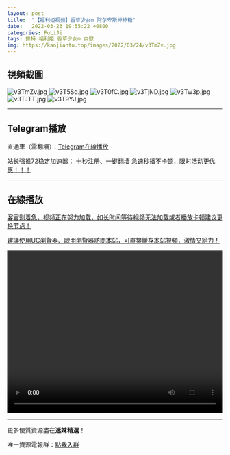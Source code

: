 ```yaml
---
layout: post
title:  "【福利姬视频】香草少女m 阿尔卑斯棒棒糖"
date:   2022-03-23 19:55:22 +0800
categories: FuLiJi
tags: 推特 福利姬 香草少女m 自慰
img: https://kanjiantu.top/images/2022/03/24/v3TmZv.jpg
---
```



## 視頻截圖

![v3TmZv.jpg](https://kanjiantu.top/images/2022/03/24/v3TmZv.jpg)
![v3T5Sq.jpg](https://kanjiantu.top/images/2022/03/24/v3T5Sq.jpg)
![v3T0fC.jpg](https://kanjiantu.top/images/2022/03/24/v3T0fC.jpg)
![v3TjND.jpg](https://kanjiantu.top/images/2022/03/24/v3TjND.jpg)
![v3Tw3p.jpg](https://kanjiantu.top/images/2022/03/24/v3Tw3p.jpg)
![v3TJTT.jpg](https://kanjiantu.top/images/2022/03/24/v3TJTT.jpg)
![v3T9YJ.jpg](https://kanjiantu.top/images/2022/03/24/v3T9YJ.jpg)

* * *
## Telegram播放

直通車（需翻墻）：[Telegram在線播放](https://t.me/mimeijingxuan/296)

<u>站长强推72稳定加速器：</u> [十秒注册、一键翻墙](https://www.mimei.blog/skip/vpn.html)
<u>急速秒播不卡顿，限时活动更优惠！！！</u>
* * *
## 在線播放
<u>客官别着急，视频正在努力加载，如长时间等待视频无法加载或者播放卡顿建议更换节点！</u>

<u>建議使用UC瀏覽器、歐朋瀏覽器訪問本站，可直接緩存本站視頻，激情又給力！</u>
<center><video src="https://cdn.publer.io/uploads/videos/6245a322db2797743f729699/ed737a61238f96556a00e6581f475761.mp4" width="100%" height="380px" controls="controls"></video></center>


* * *
更多優質資源盡在**迷妹精選**！

唯一資源電報群：[點我入群](https://t.me/mimeijingxuan)



